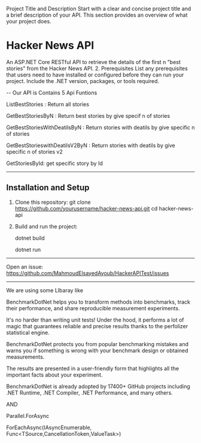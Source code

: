 Project Title and Description
Start with a clear and concise project title and a brief description of your API. This section provides an overview of what your project does.

# Hacker News API

An ASP.NET Core RESTful API to retrieve the details of the first n "best stories" from the Hacker News API.
2. Prerequisites
List any prerequisites that users need to have installed or configured before they can run your project. Include the .NET version, packages, or tools required.


 --
Our API is Contains  5 Api Funtions  

ListBestStories : Return all stories

GetBestStoriesByN : Return best stories by give specif n of stories 

GetBestStoriesWithDeatilsByN : Return  stories with deatils  by give specific n of stories 

GetBestStorieswithDeatilsV2ByN :  Return  stories with deatils  by give specific n of stories  v2

GetStoriesById: get specific story by Id

--------------------------------------------------

## Installation and Setup

1. Clone this repository:
git clone https://github.com/yourusername/hacker-news-api.git
cd hacker-news-api

2. Build and run the project:

	dotnet build

	dotnet run

----------------------------------------------------
 Open an issue:
 https://github.com/MahmoudElsayedAyoub/HackerAPITest/issues

--------------------------------------------------------------------
We are using some LIbaray like

BenchmarkDotNet helps you to transform methods into benchmarks, track their performance, and share reproducible measurement experiments. 

It's no harder than writing unit tests! Under the hood, it performs a lot of magic that guarantees reliable and precise results thanks to the perfolizer statistical engine.

BenchmarkDotNet protects you from popular benchmarking mistakes and warns you if something is wrong with your benchmark design or obtained measurements. 

The results are presented in a user-friendly form that highlights all the important facts about your experiment.

BenchmarkDotNet is already adopted by 17400+ GitHub projects including .NET Runtime, .NET Compiler, .NET Performance, and many others.


AND

Parallel.ForAsync


ForEachAsync<TSource>(IAsyncEnumerable<TSource>, Func<TSource,CancellationToken,ValueTask>)

